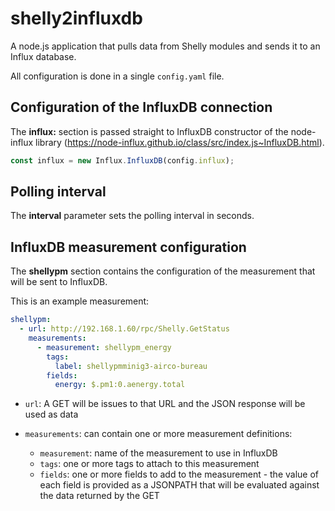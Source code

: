 # shelly2influxdb

A node.js application that pulls data from Shelly modules and sends it to an Influx database.

All configuration is done in a single `config.yaml` file.


## Configuration of the InfluxDB connection

The **influx:** section is passed straight to InfluxDB constructor of the node-influx library (https://node-influx.github.io/class/src/index.js~InfluxDB.html).

```javascript
const influx = new Influx.InfluxDB(config.influx);
```

## Polling interval

The **interval** parameter sets the polling interval in seconds.

## InfluxDB measurement configuration

The **shellypm** section contains the configuration of the measurement that will be sent to InfluxDB.

This is an example measurement:

```yaml
shellypm:
  - url: http://192.168.1.60/rpc/Shelly.GetStatus
    measurements:
      - measurement: shellypm_energy
        tags:
          label: shellypmminig3-airco-bureau
        fields:
          energy: $.pm1:0.aenergy.total
```

- `url`: A GET will be issues to that URL and the JSON response will be used as data
- `measurements`: can contain one or more measurement definitions:

  - `measurement`: name of the measurement to use in InfluxDB
  - `tags`: one or more tags to attach to this measurement
  - `fields`: one or more fields to add to the measurement - the value of each field is provided as a JSONPATH that will be evaluated against the data returned by the GET